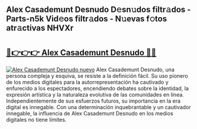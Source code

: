 ## Alex Casademunt Desnudo D𝚎sn𝚞dos filtr𝚊dos - Parts-n5k Vid𝚎os filtr𝚊dos - N𝚞evas f𝚘tos atr𝚊ctivas NHVXr

# <h2><a href="http://mbc1ba.tromn.icu/?c=Alex+Casademunt+Desnudo">🔗👉👉👉 Alex Casademunt Desnudo 🔗🔗</a></h2>

[![Alex Casademunt Desnudo nuevo](https://i.imgur.com/pEAQMta.gif)](http://mbc1ba.tromn.icu/?c=Alex+Casademunt+Desnudo)
Alex Casademunt Desnudo, una persona compleja y esquiva, se resiste a la definición fácil. Su uso pionero de los medios digitales para la autorrepresentación ha cautivado y enfurecido a los espectadores, encendiendo debates sobre la identidad, la expresión artística y la naturaleza evolutiva de las comunidades en línea. Independientemente de sus esfuerzos futuros, su importancia en la era digital es innegable. Con una determinación inquebrantable y un cautivador innegable, la influencia de Alex Casademunt Desnudo en los medios digitales no tiene límites.
